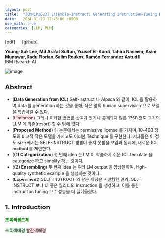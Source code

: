 ```yaml
---
layout: post
title:  "[EMNLP2023] Ensemble-Instruct: Generating Instruction-Tuning Data with a Heterogeneous Mixture of LMs"
date:   2024-01-29 12:45:00 +0900
use_math: true
categories: [LLM, PLM]
---
```


[[pdf]](https://aclanthology.org/2023.findings-emnlp.836.pdf) &emsp;
[[github]](https://github.com/IBM/ensemble-instruct)

**Young-Suk Lee, Md Arafat Sultan, Yousef El-Kurdi, Tahira Naseem, Asim Munawar, Radu Florian, Salim Roukos, Ramón Fernandez Astudill**
<br>IBM Rsearch AI &emsp;

![image](https://github.com/yong1-kim/yong1-kim.github.io/assets/42200027/b4b6e01f-c0c8-4aad-b083-9932c1958196)

## Abstract
- (**Data Generation from ICL**) Self-Instruct 나 Alpaca 와 같이, ICL 을 활용하여 data 를 generation 하는 것을 통해, 적은 양의 human supervision 으로 모델을 학습시킬 수 있다.
- (<span style='background-color: #ffdce0'>Limitation</span>) 그러나 이러한 방법은 상표가 있거나 공개되지 않은 175B 정도 크기의 LLM 에 의존(resort) 할 수 밖에 없다.
- (**Proposed Method**) 이 논문에서는 permissive license 를 가지며, 10-40B 정도의 비교적 작은 모델을 가지고도 이러한 Technique 를 구현한다. 저자들은 이 정도 size 에서는 SELF-INSTRUCT 방법이 좋지 못함을 보임과 동시에, 새로운 ICL method 를 제안한다.
- (**(1) Categorization**) 첫 번째 idea 는 LM 이 학습하기 쉬운 ICL template 을 categorize 하고 simplify 하는 것이다.
- (**(2) Ensembling**) 두 번째 idea 는 여러 LM output 을 앙상블하여, high-quality synthetic example 을 생성하는 것이다.
- (**Experiment**) SELF-INSTRUCT 와 같은 세팅을 ㅗ실험한 결과, SELF-INSTRUCT 보다 더 좋은 퀄리티의 instruction 을 생성하고, 이를 통한 instruction tuning 으로 성능을 더 끌어올렸다.

## 1. Introduction



<span style='color:green;font-weight:bold'> 초록색볼드체 </span>

<span style='background-color: #dcffe4'> 초록색배경 </span>
<span style='background-color: #ffdce0'> 빨간색배경 </span>

